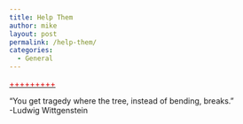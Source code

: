 ```yaml
---
title: Help Them
author: mike
layout: post
permalink: /help-them/
categories:
  - General
---
```

[<font color="#DD0000">+++++++++</font>][1]

&#8220;You get tragedy where the tree, instead of bending, breaks.&#8221;  
-Ludwig Wittgenstein

 [1]: http://www.redcross.se/newrkweb/WebForms.nsf/Internetpaypriv?OpenForm